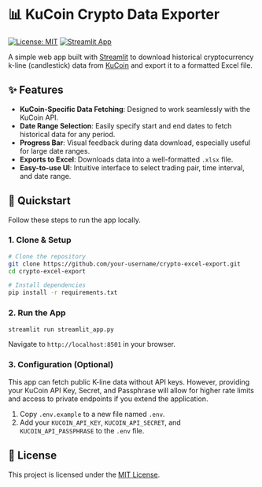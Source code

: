 # 📊 KuCoin Crypto Data Exporter

[![License: MIT](https://img.shields.io/badge/License-MIT-yellow.svg)](https://opensource.org/licenses/MIT)
[![Streamlit App](https://static.streamlit.io/badges/streamlit_badge_black_white.svg)](https://crypto-excel-export.streamlit.app/)

A simple web app built with [Streamlit](https://streamlit.io/) to download historical cryptocurrency k-line (candlestick) data from [KuCoin](https://www.kucoin.com/) and export it to a formatted Excel file.

## ✨ Features

- **KuCoin-Specific Data Fetching**: Designed to work seamlessly with the KuCoin API.
- **Date Range Selection**: Easily specify start and end dates to fetch historical data for any period.
- **Progress Bar**: Visual feedback during data download, especially useful for large date ranges.
- **Exports to Excel**: Downloads data into a well-formatted `.xlsx` file.
- **Easy-to-use UI**: Intuitive interface to select trading pair, time interval, and date range.

## 🚀 Quickstart

Follow these steps to run the app locally.

### 1. Clone & Setup

```bash
# Clone the repository
git clone https://github.com/your-username/crypto-excel-export.git
cd crypto-excel-export

# Install dependencies
pip install -r requirements.txt
```

### 2. Run the App

```bash
streamlit run streamlit_app.py
```

Navigate to `http://localhost:8501` in your browser.

### 3. Configuration (Optional)

This app can fetch public K-line data without API keys. However, providing your KuCoin API Key, Secret, and Passphrase will allow for higher rate limits and access to private endpoints if you extend the application.

1.  Copy `.env.example` to a new file named `.env`.
2.  Add your `KUCOIN_API_KEY`, `KUCOIN_API_SECRET`, and `KUCOIN_API_PASSPHRASE` to the `.env` file.

## 📝 License

This project is licensed under the [MIT License](LICENSE).